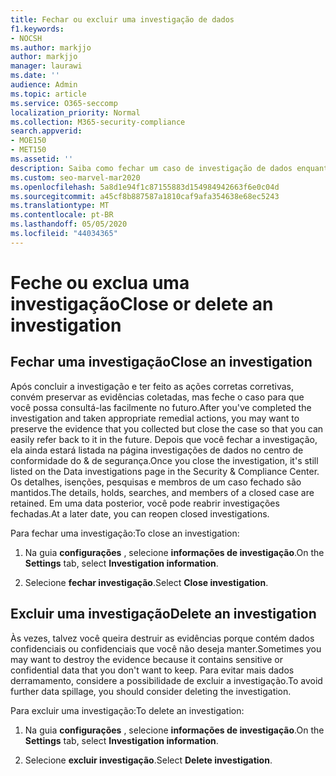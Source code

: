 ```yaml
---
title: Fechar ou excluir uma investigação de dados
f1.keywords:
- NOCSH
ms.author: markjjo
author: markjjo
manager: laurawi
ms.date: ''
audience: Admin
ms.topic: article
ms.service: O365-seccomp
localization_priority: Normal
ms.collection: M365-security-compliance
search.appverid:
- MOE150
- MET150
ms.assetid: ''
description: Saiba como fechar um caso de investigação de dados enquanto mantém as informações e a evidência para uso futuro.
ms.custom: seo-marvel-mar2020
ms.openlocfilehash: 5a8d1e94f1c87155883d154984942663f6e0c04d
ms.sourcegitcommit: a45cf8b887587a1810caf9afa354638e68ec5243
ms.translationtype: MT
ms.contentlocale: pt-BR
ms.lasthandoff: 05/05/2020
ms.locfileid: "44034365"
---
```

# <a name="close-or-delete-an-investigation"></a><span data-ttu-id="27021-103">Feche ou exclua uma investigação</span><span class="sxs-lookup"><span data-stu-id="27021-103">Close or delete an investigation</span></span>

## <a name="close-an-investigation"></a><span data-ttu-id="27021-104">Fechar uma investigação</span><span class="sxs-lookup"><span data-stu-id="27021-104">Close an investigation</span></span>

 <span data-ttu-id="27021-105">Após concluir a investigação e ter feito as ações corretas corretivas, convém preservar as evidências coletadas, mas feche o caso para que você possa consultá-las facilmente no futuro.</span><span class="sxs-lookup"><span data-stu-id="27021-105">After you've completed the investigation and taken appropriate remedial actions, you may want to preserve the evidence that you collected but close the case so that you can easily refer back to it in the future.</span></span> <span data-ttu-id="27021-106">Depois que você fechar a investigação, ela ainda estará listada na página investigações de dados no centro de conformidade do & de segurança.</span><span class="sxs-lookup"><span data-stu-id="27021-106">Once you close the investigation, it's still listed on the Data investigations page in the Security & Compliance Center.</span></span> <span data-ttu-id="27021-107">Os detalhes, isenções, pesquisas e membros de um caso fechado são mantidos.</span><span class="sxs-lookup"><span data-stu-id="27021-107">The details, holds, searches, and members of a closed case are retained.</span></span> <span data-ttu-id="27021-108">Em uma data posterior, você pode reabrir investigações fechadas.</span><span class="sxs-lookup"><span data-stu-id="27021-108">At a later date, you can reopen closed investigations.</span></span>

<span data-ttu-id="27021-109">Para fechar uma investigação:</span><span class="sxs-lookup"><span data-stu-id="27021-109">To close an investigation:</span></span>

1. <span data-ttu-id="27021-110">Na guia **configurações** , selecione **informações de investigação**.</span><span class="sxs-lookup"><span data-stu-id="27021-110">On the **Settings** tab, select **Investigation information**.</span></span>

2. <span data-ttu-id="27021-111">Selecione **fechar investigação**.</span><span class="sxs-lookup"><span data-stu-id="27021-111">Select  **Close investigation**.</span></span> 


## <a name="delete-an-investigation"></a><span data-ttu-id="27021-112">Excluir uma investigação</span><span class="sxs-lookup"><span data-stu-id="27021-112">Delete an investigation</span></span>

<span data-ttu-id="27021-113">Às vezes, talvez você queira destruir as evidências porque contém dados confidenciais ou confidenciais que você não deseja manter.</span><span class="sxs-lookup"><span data-stu-id="27021-113">Sometimes you may want to destroy the evidence because it contains sensitive or confidential data that you don't want to keep.</span></span> <span data-ttu-id="27021-114">Para evitar mais dados derramamento, considere a possibilidade de excluir a investigação.</span><span class="sxs-lookup"><span data-stu-id="27021-114">To avoid further data spillage, you should consider deleting the investigation.</span></span>

<span data-ttu-id="27021-115">Para excluir uma investigação:</span><span class="sxs-lookup"><span data-stu-id="27021-115">To delete an investigation:</span></span>

1. <span data-ttu-id="27021-116">Na guia **configurações** , selecione **informações de investigação**.</span><span class="sxs-lookup"><span data-stu-id="27021-116">On the **Settings** tab, select **Investigation information**.</span></span>

2. <span data-ttu-id="27021-117">Selecione **excluir investigação**.</span><span class="sxs-lookup"><span data-stu-id="27021-117">Select **Delete investigation**.</span></span> 
